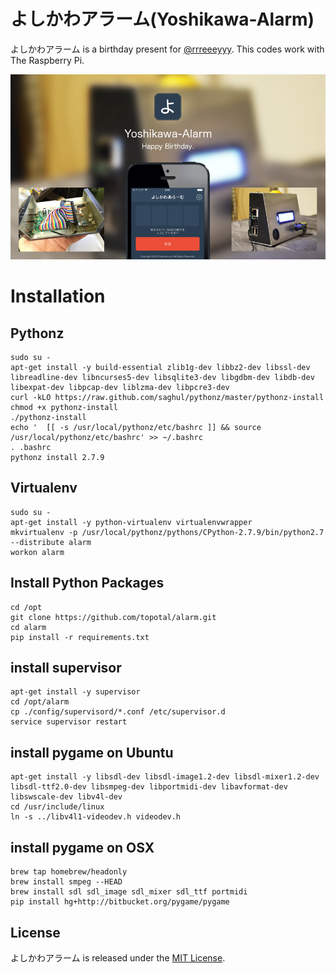 # よしかわアラーム(Yoshikawa-Alarm)

よしかわアラーム is a birthday present for [@rrreeeyyy](https://twitter.com/rrreeeyyy).
This codes work with The Raspberry Pi.

![よしかわあらーむ](./images/main.png)

# Installation

## Pythonz 

```
sudo su -
apt-get install -y build-essential zlib1g-dev libbz2-dev libssl-dev libreadline-dev libncurses5-dev libsqlite3-dev libgdbm-dev libdb-dev libexpat-dev libpcap-dev liblzma-dev libpcre3-dev
curl -kLO https://raw.github.com/saghul/pythonz/master/pythonz-install
chmod +x pythonz-install
./pythonz-install
echo '  [[ -s /usr/local/pythonz/etc/bashrc ]] && source /usr/local/pythonz/etc/bashrc' >> ~/.bashrc
. .bashrc
pythonz install 2.7.9
```


## Virtualenv

```
sudo su -
apt-get install -y python-virtualenv virtualenvwrapper
mkvirtualenv -p /usr/local/pythonz/pythons/CPython-2.7.9/bin/python2.7 --distribute alarm
workon alarm
```

## Install Python Packages

```
cd /opt
git clone https://github.com/topotal/alarm.git
cd alarm
pip install -r requirements.txt
```

## install supervisor

```
apt-get install -y supervisor
cd /opt/alarm
cp ./config/supervisord/*.conf /etc/supervisor.d
service supervisor restart
```

## install pygame on Ubuntu

```
apt-get install -y libsdl-dev libsdl-image1.2-dev libsdl-mixer1.2-dev libsdl-ttf2.0-dev libsmpeg-dev libportmidi-dev libavformat-dev libswscale-dev libv4l-dev
cd /usr/include/linux
ln -s ../libv4l1-videodev.h videodev.h
```

## install pygame on OSX 
```
brew tap homebrew/headonly
brew install smpeg --HEAD
brew install sdl sdl_image sdl_mixer sdl_ttf portmidi
pip install hg+http://bitbucket.org/pygame/pygame
```


## License

よしかわアラーム is released under the [MIT License](http://www.opensource.org/licenses/MIT).
